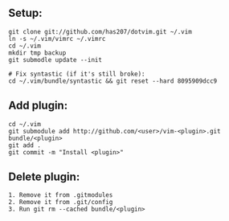 ## Setup:

    git clone git://github.com/has207/dotvim.git ~/.vim
    ln -s ~/.vim/vimrc ~/.vimrc
    cd ~/.vim
    mkdir tmp backup
    git submodle update --init

    # Fix syntastic (if it's still broke):
    cd ~/.vim/bundle/syntastic && git reset --hard 8095909dcc9

## Add plugin:

    cd ~/.vim
    git submodule add http://github.com/<user>/vim-<plugin>.git bundle/<plugin>
    git add .
    git commit -m "Install <plugin>"

## Delete plugin:

    1. Remove it from .gitmodules
    2. Remove it from .git/config
    3. Run git rm --cached bundle/<plugin>
